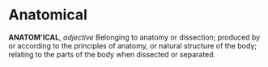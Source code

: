 # Anatomical

**ANATOM'ICAL**, _adjective_ Belonging to anatomy or dissection; produced by or according to the principles of anatomy, or natural structure of the body; relating to the parts of the body when dissected or separated.